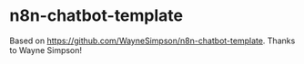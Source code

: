 # n8n-chatbot-template

Based on https://github.com/WayneSimpson/n8n-chatbot-template. Thanks to Wayne Simpson!

